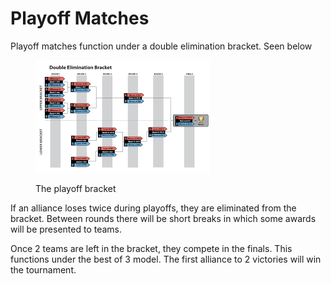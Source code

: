 # Playoff Matches

Playoff matches function under a double elimination bracket. Seen below

<figure><img src="../../.gitbook/assets/image.png" alt=""><figcaption><p>The playoff bracket</p></figcaption></figure>

If an alliance loses twice during playoffs, they are eliminated from the bracket. Between rounds there will be short breaks in which some awards will be presented to teams.&#x20;

Once 2 teams are left in the bracket, they compete in the finals. This functions under the best of 3 model. The first alliance to 2 victories will win the tournament.
